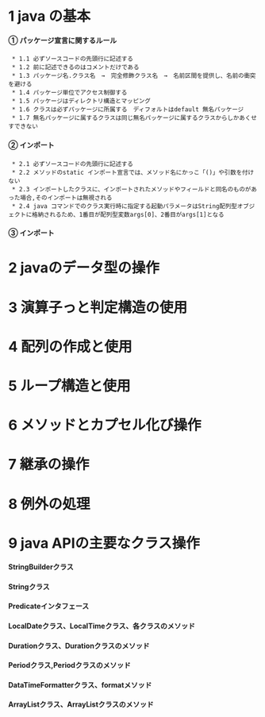 ﻿# 1 java の基本

#### ① パッケージ宣言に関するルール
     * 1.1 必ずソースコードの先頭行に記述する
     * 1.2 前に記述できるのはコメントだけである
     * 1.3 パッケージ名.クラス名　→　完全修飾クラス名　→　名前区間を提供し、名前の衝突を避ける
     * 1.4 パッケージ単位でアクセス制御する
     * 1.5 パッケージはディレクトリ構造とマッピング
     * 1.6 クラスは必ずパッケージに所属する　ディフォルトはdefault 無名パッケージ
     * 1.7 無名パッケージに属するクラスは同じ無名パッケージに属するクラスからしかあくせすできない
#### ② インポート
     * 2.1 必ずソースコードの先頭行に記述する
     * 2.2 メソッドのstatic インポート宣言では、メソッド名にかっこ「()」や引数を付けない
     * 2.3 インポートしたクラスに、インポートされたメソッドやフィールドと同名のものがあった場合,そのインポートは無視される
     * 2.4 java コマンドでのクラス実行時に指定する起動パラメータはString配列型オブジェクトに格納されるため、1番目が配列型変数args[0]、2番目がargs[1]となる
#### ③ インポート


# 2 javaのデータ型の操作

# 3 演算子っと判定構造の使用

# 4 配列の作成と使用

# 5 ループ構造と使用

# 6 メソッドとカプセル化び操作

# 7 継承の操作

# 8 例外の処理

# 9 java APIの主要なクラス操作
#### StringBuilderクラス
#### Stringクラス
#### Predicateインタフェース
#### LocalDateクラス、LocalTimeクラス、各クラスのメソッド
#### Durationクラス、Durationクラスのメソッド
#### Periodクラス,Periodクラスのメソッド
#### DataTimeFormatterクラス、formatメソッド
#### ArrayListクラス、ArrayListクラスのメソッド	